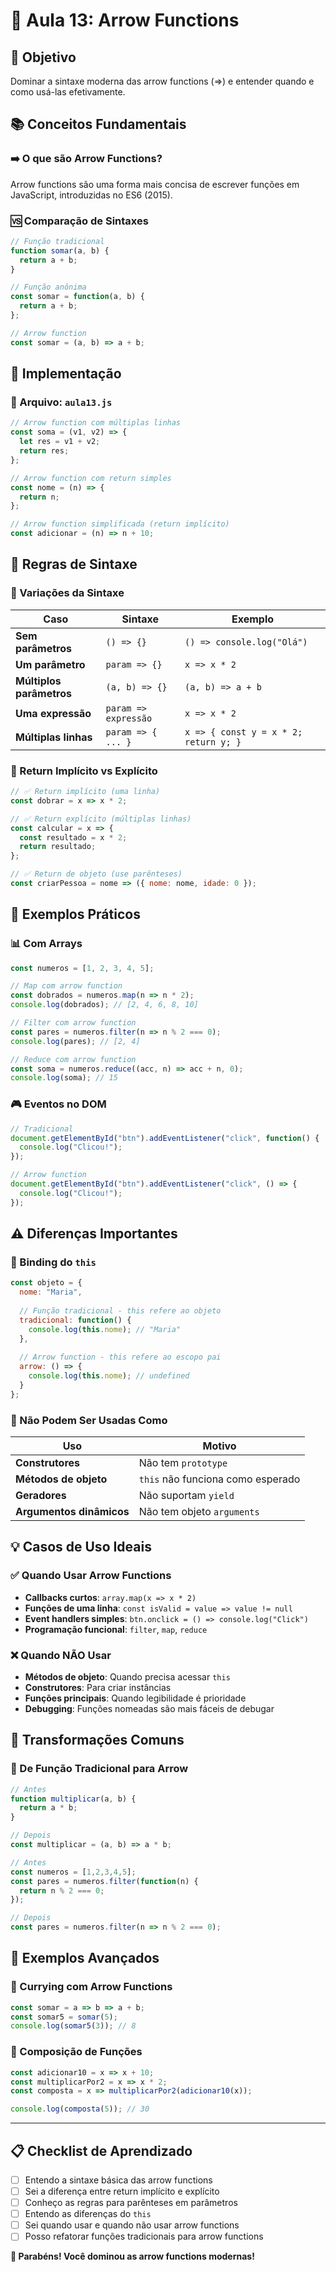 # 🌟 Aula 13: Arrow Functions

## 🎯 Objetivo
Dominar a sintaxe moderna das arrow functions (=>) e entender quando e como usá-las efetivamente.

## 📚 Conceitos Fundamentais

### ➡️ O que são Arrow Functions?
Arrow functions são uma forma mais concisa de escrever funções em JavaScript, introduzidas no ES6 (2015).

### 🆚 Comparação de Sintaxes
```javascript
// Função tradicional
function somar(a, b) {
  return a + b;
}

// Função anônima
const somar = function(a, b) {
  return a + b;
};

// Arrow function
const somar = (a, b) => a + b;
```

## 🚀 Implementação

### 📝 Arquivo: `aula13.js`
```javascript
// Arrow function com múltiplas linhas
const soma = (v1, v2) => {
  let res = v1 + v2;
  return res;
};

// Arrow function com return simples
const nome = (n) => {
  return n;
};

// Arrow function simplificada (return implícito)
const adicionar = (n) => n + 10;
```

## 📐 Regras de Sintaxe

### 🔧 Variações da Sintaxe

| Caso | Sintaxe | Exemplo |
|------|---------|---------|
| **Sem parâmetros** | `() => {}` | `() => console.log("Olá")` |
| **Um parâmetro** | `param => {}` | `x => x * 2` |
| **Múltiplos parâmetros** | `(a, b) => {}` | `(a, b) => a + b` |
| **Uma expressão** | `param => expressão` | `x => x * 2` |
| **Múltiplas linhas** | `param => { ... }` | `x => { const y = x * 2; return y; }` |

### 🎯 Return Implícito vs Explícito

```javascript
// ✅ Return implícito (uma linha)
const dobrar = x => x * 2;

// ✅ Return explícito (múltiplas linhas)
const calcular = x => {
  const resultado = x * 2;
  return resultado;
};

// ✅ Return de objeto (use parênteses)
const criarPessoa = nome => ({ nome: nome, idade: 0 });
```

## 🧪 Exemplos Práticos

### 📊 Com Arrays
```javascript
const numeros = [1, 2, 3, 4, 5];

// Map com arrow function
const dobrados = numeros.map(n => n * 2);
console.log(dobrados); // [2, 4, 6, 8, 10]

// Filter com arrow function
const pares = numeros.filter(n => n % 2 === 0);
console.log(pares); // [2, 4]

// Reduce com arrow function
const soma = numeros.reduce((acc, n) => acc + n, 0);
console.log(soma); // 15
```

### 🎮 Eventos no DOM
```javascript
// Tradicional
document.getElementById("btn").addEventListener("click", function() {
  console.log("Clicou!");
});

// Arrow function
document.getElementById("btn").addEventListener("click", () => {
  console.log("Clicou!");
});
```

## ⚠️ Diferenças Importantes

### 🔄 Binding do `this`
```javascript
const objeto = {
  nome: "Maria",
  
  // Função tradicional - this refere ao objeto
  tradicional: function() {
    console.log(this.nome); // "Maria"
  },
  
  // Arrow function - this refere ao escopo pai
  arrow: () => {
    console.log(this.nome); // undefined
  }
};
```

### 🚫 Não Podem Ser Usadas Como

| Uso | Motivo |
|-----|--------|
| **Construtores** | Não tem `prototype` |
| **Métodos de objeto** | `this` não funciona como esperado |
| **Geradores** | Não suportam `yield` |
| **Argumentos dinâmicos** | Não tem objeto `arguments` |

## 💡 Casos de Uso Ideais

### ✅ Quando Usar Arrow Functions
- **Callbacks curtos**: `array.map(x => x * 2)`
- **Funções de uma linha**: `const isValid = value => value != null`
- **Event handlers simples**: `btn.onclick = () => console.log("Click")`
- **Programação funcional**: `filter`, `map`, `reduce`

### ❌ Quando NÃO Usar
- **Métodos de objeto**: Quando precisa acessar `this`
- **Construtores**: Para criar instâncias
- **Funções principais**: Quando legibilidade é prioridade
- **Debugging**: Funções nomeadas são mais fáceis de debugar

## 🔧 Transformações Comuns

### 📝 De Função Tradicional para Arrow
```javascript
// Antes
function multiplicar(a, b) {
  return a * b;
}

// Depois
const multiplicar = (a, b) => a * b;

// Antes
const numeros = [1,2,3,4,5];
const pares = numeros.filter(function(n) {
  return n % 2 === 0;
});

// Depois
const pares = numeros.filter(n => n % 2 === 0);
```

## 🎨 Exemplos Avançados

### 🔄 Currying com Arrow Functions
```javascript
const somar = a => b => a + b;
const somar5 = somar(5);
console.log(somar5(3)); // 8
```

### 🔗 Composição de Funções
```javascript
const adicionar10 = x => x + 10;
const multiplicarPor2 = x => x * 2;
const composta = x => multiplicarPor2(adicionar10(x));

console.log(composta(5)); // 30
```

---

## 📋 Checklist de Aprendizado

- [ ] Entendo a sintaxe básica das arrow functions
- [ ] Sei a diferença entre return implícito e explícito
- [ ] Conheço as regras para parênteses em parâmetros
- [ ] Entendo as diferenças do `this`
- [ ] Sei quando usar e quando não usar arrow functions
- [ ] Posso refatorar funções tradicionais para arrow functions

**🎉 Parabéns! Você dominou as arrow functions modernas!**
